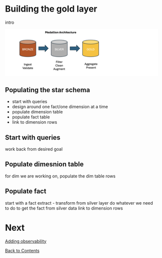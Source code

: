 # Building the gold layer

intro

![Medallion architecture layers](/images/medallion.png)

## Populating the star schema

- start with queries
- design around one fact/one dimension at a time
- populate dimension table
- populate fact table
- link to dimension rows

## Start with queries
work back from desired goal

## Populate dimesnion table
for dim we are working on, populate the dim table rows

## Populate fact
start with a fact
extract - transform from silver layer
do whatever we need to do to get the fact from silver data
link to dimension rows


# Next
[Adding observability](/observability.md)

[Back to Contents](/contents.md)

